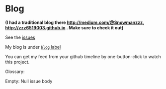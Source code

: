 Blog
====

**(I had a traditional blog there http://medium.com/@Snowmanzzz, http://zzz6519003.github.io . Make sure to check it out)**

See the [issues](https://github.com/zzz6519003/blog/issues?state=open)

My blog is under [`blog` label](https://github.com/zzz6519003/blog/labels/blog)

You can get my feed from your github timeline by one-button-click to watch this project.


Glossary:

Empty: Null issue body
